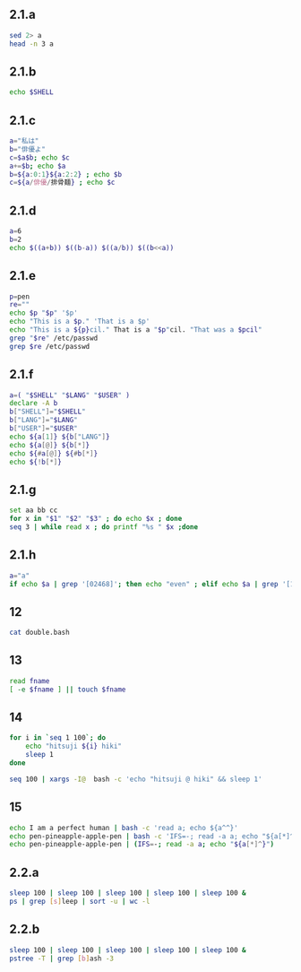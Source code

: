 ## 2.1.a
```bash
sed 2> a
head -n 3 a
```

## 2.1.b
```bash
echo $SHELL
```

## 2.1.c
```bash
a="私は"
b="俳優よ"
c=$a$b; echo $c
a+=$b; echo $a
b=${a:0:1}${a:2:2} ; echo $b
c=${a/俳優/排骨麺} ; echo $c
```

## 2.1.d
```bash
a=6
b=2
echo $((a+b)) $((b-a)) $((a/b)) $((b<<a))
```

## 2.1.e
```bash
p=pen
re=""
echo $p "$p" '$p'
echo "This is a $p." 'That is a $p'
echo "This is a ${p}cil." That is a "$p"cil. "That was a $pcil"
grep "$re" /etc/passwd
grep $re /etc/passwd
```

## 2.1.f
```bash
a=( "$SHELL" "$LANG" "$USER" )
declare -A b
b["SHELL"]="$SHELL"
b["LANG"]="$LANG"
b["USER"]="$USER"
echo ${a[1]} ${b["LANG"]}
echo ${a[@]} ${b[*]}
echo ${#a[@]} ${#b[*]}
echo ${!b[*]}
```

## 2.1.g
```bash
set aa bb cc
for x in "$1" "$2" "$3" ; do echo $x ; done
seq 3 | while read x ; do printf "%s " $x ;done
```

## 2.1.h
```bash
a="a"
if echo $a | grep '[02468]'; then echo "even" ; elif echo $a | grep '[13579]'; then echo "odd"; else echo "other"; fi
```

## 12
```bash
cat double.bash
```

## 13
```bash
read fname
[ -e $fname ] || touch $fname
```

## 14
```bash
for i in `seq 1 100`; do
    echo "hitsuji ${i} hiki"
    sleep 1
done

seq 100 | xargs -I@  bash -c 'echo "hitsuji @ hiki" && sleep 1'
```

## 15
```bash
echo I am a perfect human | bash -c 'read a; echo ${a^^}'
echo pen-pineapple-apple-pen | bash -c 'IFS=-; read -a a; echo "${a[*]^}"'
echo pen-pineapple-apple-pen | (IFS=-; read -a a; echo "${a[*]^}")
```

## 2.2.a
```bash
sleep 100 | sleep 100 | sleep 100 | sleep 100 | sleep 100 &
ps | grep [s]leep | sort -u | wc -l
```

## 2.2.b
```bash
sleep 100 | sleep 100 | sleep 100 | sleep 100 | sleep 100 &
pstree -T | grep [b]ash -3
```